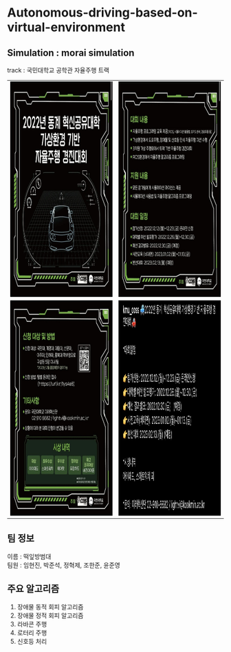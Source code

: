 # Autonomous-driving-based-on-virtual-environment
## Simulation : morai simulation  
track : 국민대학교 공학관 자율주행 트랙
<table>
  <tr>
    <td><img src="/img/img (1).jpg" width = "600" height="500"/></td><td><img src="/img/img (2).jpg" width = "600" height="500"/></td>
  <tr>
  <tr>
    <td><img src="/img/img (3).jpg" width = "600" height="500"/></td><td><img src="/img/img (4).jpg" width = "600" height="500"/></td>
  <tr>
</table>

## 팀 정보
이름 : 떡잎방범대  
팀원 : 임현진, 박준석, 정혁제, 조한준, 윤준영

## 주요 알고리즘
1. 장애물 동적 회피 알고리즘  
2. 장애물 정적 회피 알고리즘  
3. 라바콘 주행  
4. 로터리 주행  
5. 신호등 처리
       
